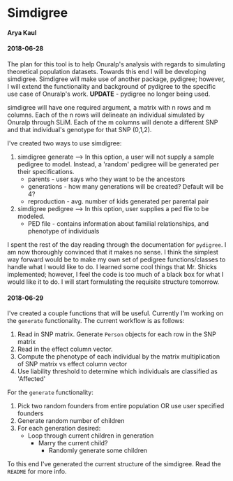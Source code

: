 # Simdigree
#### Arya Kaul

#### 2018-06-28
The plan for this tool is to help Onuralp's analysis with regards to simulating theoretical population datasets. Towards this end I will be developing simdigree. Simdigree will make use of another package, pydigree; however, I will extend the functionality and background of pydigree to the specific use case of Onuralp's work.
**UPDATE** - pydigree no longer being used.

simdigree will have one required argument, a matrix with n rows and m columns. Each of the n rows will delineate an individual simulated by Onuralp through SLiM. Each of the m columns will denote a different SNP and that individual's genotype for that SNP (0,1,2). 

I've created two ways to use simdigree:
1. simdigree generate --> In this option, a user will not supply a sample pedigree to model. Instead, a 'random' pedigree will be generated per their specifications.
    * parents - user says who they want to be the ancestors
    * generations - how many generations will be created? Default will be 4?
    * reproduction - avg. number of kids generated per parental pair
2. simdigree pedigree --> In this option, user supplies a ped file to be modeled. 
    * PED file - contains information about familial relationships, and phenotype of individuals

I spent the rest of the day reading through the documentation for `pydigree`. I am now thoroughly convinced that it makes no sense. I think the simplest way forward would be to make my own set of pedigree functions/classes to handle what I would like to do. I learned some cool things that Mr. Shicks implemented; however, I feel the code is too much of a black box for what I would like it to do. I will start formulating the requisite structure tomorrow.

#### 2018-06-29
I've created a couple functions that will be useful. Currently I'm working on the `generate` functionality. The current workflow is as follows:
1. Read in SNP matrix. Generate `Person` objects for each row in the SNP matrix
2. Read in the effect column vector. 
3. Compute the phenotype of each individual by the matrix multiplication of SNP matrix vs effect column vector
4. Use liability threshold to determine which individuals are classified as 'Affected'

For the `generate` functionality:
1. Pick two random founders from entire population OR use user specified founders
2. Generate random number of children
3. For each generation desired:
    * Loop through current children in generation
        * Marry the current child?
            * Randomly generate some children

To this end I've generated the current structure of the simdigree. Read the `README` for more info.
